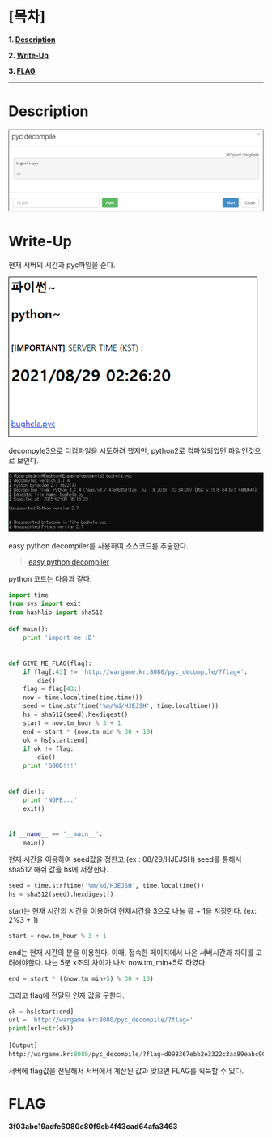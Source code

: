 # [목차]
**1. [Description](#Description)**

**2. [Write-Up](#Write-Up)**

**3. [FLAG](#FLAG)**


***


# **Description**

![](images/2022-01-03-01-52-52.png)

# **Write-Up**

현재 서버의 시간과 pyc파일을 준다.

![](images/2022-01-03-01-53-06.png)

decompyle3으로 디컴파일을 시도하려 했지만, python2로 컴파일되었던 파일인것으로 보인다.

![](images/2022-01-03-01-53-10.png)

easy python decompiler를 사용하여 소스코드를 추출한다.

> [easy python decompiler](https://sourceforge.net/projects/easypythondecompiler/)

python 코드는 다음과 같다.

```python
import time
from sys import exit
from hashlib import sha512

def main():
    print 'import me :D'


def GIVE_ME_FLAG(flag):
    if flag[:43] != 'http://wargame.kr:8080/pyc_decompile/?flag=':
        die()
    flag = flag[43:]
    now = time.localtime(time.time())
    seed = time.strftime('%m/%d/HJEJSH', time.localtime())
    hs = sha512(seed).hexdigest()
    start = now.tm_hour % 3 + 1
    end = start * (now.tm_min % 30 + 10)
    ok = hs[start:end]
    if ok != flag:
        die()
    print 'GOOD!!!'


def die():
    print 'NOPE...'
    exit()


if __name__ == '__main__':
    main()
```

현재 시간을 이용하여 seed값을 정한고,(ex : 08/29/HJEJSH) seed를 통해서 sha512 해쉬 값을 hs에 저장한다.

```python
seed = time.strftime('%m/%d/HJEJSH', time.localtime())
hs = sha512(seed).hexdigest()
```

start는 현재 시간의 시간을 이용하여 현재시간을 3으로 나눌 몫 + 1을 저장한다. (ex: 2%3 + 1)

```python
start = now.tm_hour % 3 + 1
```

end는 현재 시간의 분을 이용한다. 이때, 접속한 페이지에서 나온 서버시간과 차이를 고려해야한다. 나는 5분 x초의 차이가 나서 now.tm_min+5로 하였다.

```python
end = start * ((now.tm_min+5) % 30 + 10)
```

그리고 flag에 전달된 인자 값을 구한다.

```python
ok = hs[start:end]
url = 'http://wargame.kr:8080/pyc_decompile/?flag='
print(url+str(ok))

[Output]
http://wargame.kr:8080/pyc_decompile/?flag=d098367ebb2e3322c3aa89eabc90608769a7d51f8091d0bda621f9297f2d67f4f0833143f1f37739802630573d43e1a40eeb2433e114a0c
```

서버에 flag값을 전달해서 서버에서 계산된 값과 맞으면 FLAG를 획득할 수 있다.


# **FLAG**

**3f03abe19adfe6080e80f9eb4f43cad64afa3463**